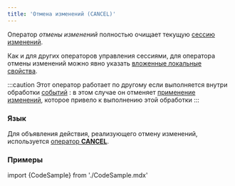 ```yaml
---
title: 'Отмена изменений (CANCEL)'
---
```


Оператор *отмены изменений* полностью очищает текущую [сессию изменений](Change_sessions.md).

Как и для других операторов управления сессиями, для оператора отмены изменений можно явно указать [вложенные локальные свойства](Session_management.md#nested).

:::caution
Этот оператор работает по другому если выполняется внутри обработки [событий](Events.md#change) : в этом случае он отменяет [применение изменений](Apply_changes_APPLY_.md), которое привело к выполнению этой обработки
:::

### Язык

Для объявления действия, реализующего отмену изменений, используется [оператор **CANCEL**](CANCEL_operator.md).

### Примеры

import {CodeSample} from './CodeSample.mdx'

<CodeSample url="https://ru-documentation.lsfusion.org/sample?file=ActionSample&block=cancel"/>

